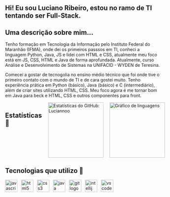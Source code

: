<h2 align="left">Hi! Eu sou Luciano Ribeiro, estou no ramo de TI tentando ser Full-Stack.</h2>

<div>
      <h2>Uma descrição sobre mim...</h2>
      <p>
            Tenho formação em Tecnologia da Informação pelo Instituto Federal do Maranhão (IFMA), onde dei os primeiros passsos em TI, conheci a linguagem Python, Java, JS e lidei com HTML e CSS, atualmente meu foco está em JS, CSS, HTML e Java de forma aprofundada. 
            Atualmente, curso Análise e Desenvolvimento de Sistemas na UNIFACID - WYDEN de Teresina.
      </p>
      <p>
            Comecei a gostar de tecnogolia no ensino médio técnico que foi onde tive o primeiro contato com o mundo de TI e de cara gostei muito.
           Tenho experiência prática em Python (básico), Java (básico) e C (intermediário), além de criar sites utilizando HTML, CSS. Meu foco agora é me tornar bom em Java para beck e HTML, CSS e outros componentes para front.
      </p>
</div>

<div style="display: flex; gap: 20px;"> 
      <h2>Estatísticas 📶</h2>
      <img src="https://github-readme-stats.vercel.app/api?username=Luciannoo&show_icons=true&theme=dark&hide_border=false" height="180" alt="Estatísticas do GitHub: Luciannoo" />
      <img src="https://github-readme-stats.vercel.app/api/top-langs?username=Luciannoo&locale=en&hide_title=false&layout=compact&card_width=320&langs_count=5&theme=dark&hide_border=false" height="180" alt="Gráfico de linguagens" />
</div>

<div>
  <h2>Tecnologias que utilizo 🤖</h2>
  <div style="display: flex; flex-wrap: wrap; gap: 12px; align-items: center;">
    <img src="https://cdn.jsdelivr.net/gh/devicons/devicon/icons/javascript/javascript-original.svg" height="40" alt="javascript logo" title="JavaScript" />
    <img src="https://cdn.jsdelivr.net/gh/devicons/devicon/icons/html5/html5-original.svg" height="40" alt="html5 logo" title="HTML5" />
    <img src="https://cdn.jsdelivr.net/gh/devicons/devicon/icons/css3/css3-original.svg" height="40" alt="css3 logo" title="CSS3" />
    <img src="https://cdn.jsdelivr.net/gh/devicons/devicon/icons/java/java-original.svg" height="40" alt="java logo" title="Java" />
    <img src="https://cdn.jsdelivr.net/gh/devicons/devicon/icons/git/git-original.svg" height="40" alt="git logo" title="Git" />
    <img src="https://cdn.jsdelivr.net/gh/devicons/devicon/icons/intellij/intellij-original.svg" height="40" alt="intellij logo" title="IntelliJ IDEA" />
    <img src="https://cdn.jsdelivr.net/gh/devicons/devicon/icons/vscode/vscode-original.svg" height="40" alt="vscode logo" title="VS Code" />
  </div>
  </div>
</div>
